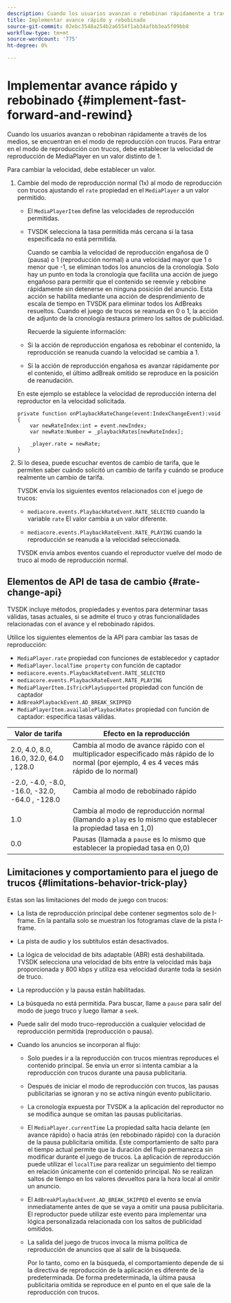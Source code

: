```yaml
---
description: Cuando los usuarios avanzan o rebobinan rápidamente a través de los medios, se encuentran en el modo de reproducción con trucos. Para entrar en el modo de reproducción con trucos, debe establecer la velocidad de reproducción de MediaPlayer en un valor distinto de 1.
title: Implementar avance rápido y rebobinado
source-git-commit: 02ebc3548a254b2a6554f1ab34afbb3ea5f09bb8
workflow-type: tm+mt
source-wordcount: '775'
ht-degree: 0%

---
```


# Implementar avance rápido y rebobinado {#implement-fast-forward-and-rewind}

Cuando los usuarios avanzan o rebobinan rápidamente a través de los medios, se encuentran en el modo de reproducción con trucos. Para entrar en el modo de reproducción con trucos, debe establecer la velocidad de reproducción de MediaPlayer en un valor distinto de 1.

Para cambiar la velocidad, debe establecer un valor.

1. Cambie del modo de reproducción normal (1x) al modo de reproducción con trucos ajustando el `rate` propiedad en el `MediaPlayer` a un valor permitido.

   * El `MediaPlayerItem` define las velocidades de reproducción permitidas.
   * TVSDK selecciona la tasa permitida más cercana si la tasa especificada no está permitida.

     Cuando se cambia la velocidad de reproducción engañosa de 0 (pausa) o 1 (reproducción normal) a una velocidad mayor que 1 o menor que -1, se eliminan todos los anuncios de la cronología. Solo hay un punto en toda la cronología que facilita una acción de juego engañoso para permitir que el contenido se reenvíe y rebobine rápidamente sin detenerse en ninguna posición del anuncio. Esta acción se habilita mediante una acción de desprendimiento de escala de tiempo en TVSDK para eliminar todos los AdBreaks resueltos. Cuando el juego de trucos se reanuda en 0 o 1, la acción de adjunto de la cronología restaura primero los saltos de publicidad.

     Recuerde la siguiente información:

   * Si la acción de reproducción engañosa es rebobinar el contenido, la reproducción se reanuda cuando la velocidad se cambia a 1.
   * Si la acción de reproducción engañosa es avanzar rápidamente por el contenido, el último adBreak omitido se reproduce en la posición de reanudación.

   En este ejemplo se establece la velocidad de reproducción interna del reproductor en la velocidad solicitada.

   ```
   private function onPlaybackRateChange(event:IndexChangeEvent):void { 
       var newRateIndex:int = event.newIndex; 
       var newRate:Number = _playbackRates[newRateIndex]; 
   
       _player.rate = newRate; 
   } 
   ```

1. Si lo desea, puede escuchar eventos de cambio de tarifa, que le permiten saber cuándo solicitó un cambio de tarifa y cuándo se produce realmente un cambio de tarifa.

   TVSDK envía los siguientes eventos relacionados con el juego de trucos:

   * `mediacore.events.PlaybackRateEvent.RATE_SELECTED` cuando la variable `rate` El valor cambia a un valor diferente.

   * `mediacore.events.PlaybackRateEvent.RATE_PLAYING` cuando la reproducción se reanuda a la velocidad seleccionada.

   TVSDK envía ambos eventos cuando el reproductor vuelve del modo de truco al modo de reproducción normal.

## Elementos de API de tasa de cambio {#rate-change-api}

TVSDK incluye métodos, propiedades y eventos para determinar tasas válidas, tasas actuales, si se admite el truco y otras funcionalidades relacionadas con el avance y el rebobinado rápidos.

Utilice los siguientes elementos de la API para cambiar las tasas de reproducción:

* `MediaPlayer.rate` propiedad con funciones de establecedor y captador
* `MediaPlayer.localTime property` con función de captador
* `mediacore.events.PlaybackRateEvent.RATE_SELECTED`
* `mediacore.events.PlaybackRateEvent.RATE_PLAYING`
* `MediaPlayerItem.IsTrickPlaySupported` propiedad con función de captador
* `AdBreakPlaybackEvent.AD_BREAK_SKIPPED`
* `MediaPlayerItem.availablePlaybackRates` propiedad con función de captador: especifica tasas válidas.

| Valor de tarifa | Efecto en la reproducción |
|---|---|
| 2.0, 4.0, 8.0, 16.0, 32.0, 64.0  , 128.0 | Cambia al modo de avance rápido con el multiplicador especificado más rápido de lo normal (por ejemplo, 4 es 4 veces más rápido de lo normal) |
| -2.0, -4.0, -8.0, -16.0, -32.0, -64.0  , -128.0 | Cambia al modo de rebobinado rápido |
| 1.0 | Cambia al modo de reproducción normal (llamando a `play` es lo mismo que establecer la propiedad tasa en 1,0) |
| 0.0 | Pausas (llamada a `pause` es lo mismo que establecer la propiedad tasa en 0,0) |

## Limitaciones y comportamiento para el juego de trucos {#limitations-behavior-trick-play}

Estas son las limitaciones del modo de juego con trucos:

* La lista de reproducción principal debe contener segmentos solo de I-frame. En la pantalla solo se muestran los fotogramas clave de la pista I-frame.
* La pista de audio y los subtítulos están desactivados.
* La lógica de velocidad de bits adaptable (ABR) está deshabilitada. TVSDK selecciona una velocidad de bits entre la velocidad más baja proporcionada y 800 kbps y utiliza esa velocidad durante toda la sesión de truco.
* La reproducción y la pausa están habilitadas.
* La búsqueda no está permitida. Para buscar, llame a `pause` para salir del modo de juego truco y luego llamar a `seek`.

* Puede salir del modo truco-reproducción a cualquier velocidad de reproducción permitida (reproducción o pausa).
* Cuando los anuncios se incorporan al flujo:

   * Solo puedes ir a la reproducción con trucos mientras reproduces el contenido principal. Se envía un error si intenta cambiar a la reproducción con trucos durante una pausa publicitaria.
   * Después de iniciar el modo de reproducción con trucos, las pausas publicitarias se ignoran y no se activa ningún evento publicitario.
   * La cronología expuesta por TVSDK a la aplicación del reproductor no se modifica aunque se omitan las pausas publicitarias.
   * El `MediaPlayer.currentTime` La propiedad salta hacia delante (en avance rápido) o hacia atrás (en rebobinado rápido) con la duración de la pausa publicitaria omitida. Este comportamiento de salto para el tiempo actual permite que la duración del flujo permanezca sin modificar durante el juego de trucos. La aplicación de reproducción puede utilizar el `localTime` para realizar un seguimiento del tiempo en relación únicamente con el contenido principal. No se realizan saltos de tiempo en los valores devueltos para la hora local al omitir un anuncio.

   * El `AdBreakPlaybackEvent.AD_BREAK_SKIPPED` el evento se envía inmediatamente antes de que se vaya a omitir una pausa publicitaria. El reproductor puede utilizar este evento para implementar una lógica personalizada relacionada con los saltos de publicidad omitidos.
   * La salida del juego de trucos invoca la misma política de reproducción de anuncios que al salir de la búsqueda.

     Por lo tanto, como en la búsqueda, el comportamiento depende de si la directiva de reproducción de la aplicación es diferente de la predeterminada. De forma predeterminada, la última pausa publicitaria omitida se reproduce en el punto en el que sale de la reproducción con trucos.
